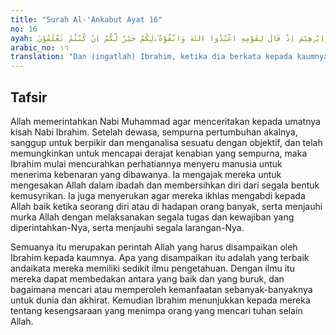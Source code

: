 ```yaml
---
title: "Surah Al-'Ankabut Ayat 16"
no: 16
ayah: وَاِبْرٰهِيْمَ اِذْ قَالَ لِقَوْمِهِ اعْبُدُوا اللّٰهَ وَاتَّقُوْهُ ۗذٰلِكُمْ خَيْرٌ لَّكُمْ اِنْ كُنْتُمْ تَعْلَمُوْنَ 
arabic_no: ١٦
translation: "Dan (ingatlah) Ibrahim, ketika dia berkata kepada kaumnya, “Sembahlah Allah dan bertakwalah kepada-Nya. Yang demikian itu lebih baik bagimu, jika kamu mengetahui."
---
```


## Tafsir

Allah memerintahkan Nabi Muhammad agar menceritakan kepada umatnya kisah Nabi Ibrahim. Setelah dewasa, sempurna pertumbuhan akalnya, sanggup untuk berpikir dan menganalisa sesuatu dengan objektif, dan telah memungkinkan untuk mencapai derajat kenabian yang sempurna, maka Ibrahim mulai mencurahkan perhatiannya menyeru manusia untuk menerima kebenaran yang dibawanya. Ia mengajak mereka untuk mengesakan Allah dalam ibadah dan membersihkan diri dari segala bentuk kemusyrikan. Ia juga menyerukan agar mereka ikhlas mengabdi kepada Allah baik ketika seorang diri atau di hadapan orang banyak, serta menjauhi murka Allah dengan melaksanakan segala tugas dan kewajiban yang diperintahkan-Nya, serta menjauhi segala larangan-Nya. 

Semuanya itu merupakan perintah Allah yang harus disampaikan oleh Ibrahim kepada kaumnya. Apa yang disampaikan itu adalah yang terbaik andaikata mereka memiliki sedikit ilmu pengetahuan. Dengan ilmu itu mereka dapat membedakan antara yang baik dan yang buruk, dan bagaimana mencari atau memperoleh kemanfaatan sebanyak-banyaknya untuk dunia dan akhirat. Kemudian Ibrahim menunjukkan kepada mereka tentang kesengsaraan yang menimpa orang yang mencari tuhan selain Allah.
